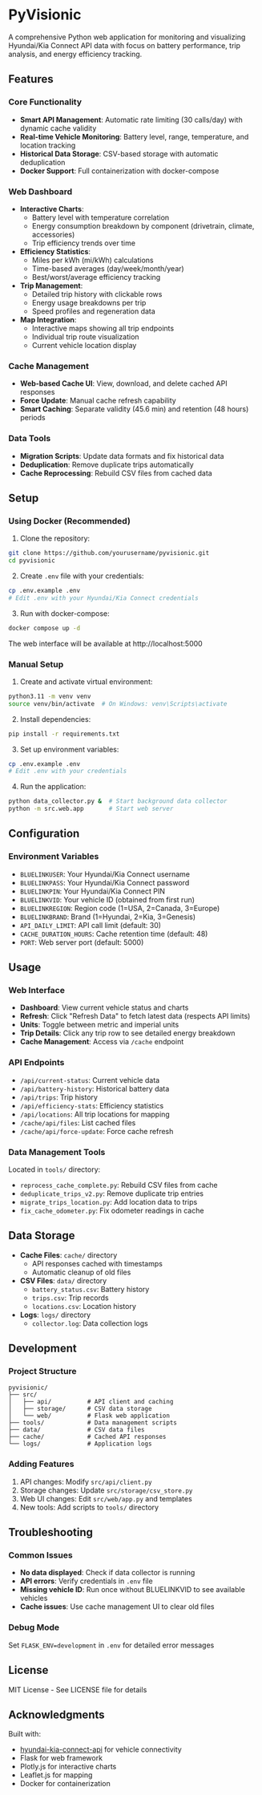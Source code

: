 # PyVisionic

A comprehensive Python web application for monitoring and visualizing Hyundai/Kia Connect API data with focus on battery performance, trip analysis, and energy efficiency tracking.

## Features

### Core Functionality
- **Smart API Management**: Automatic rate limiting (30 calls/day) with dynamic cache validity
- **Real-time Vehicle Monitoring**: Battery level, range, temperature, and location tracking
- **Historical Data Storage**: CSV-based storage with automatic deduplication
- **Docker Support**: Full containerization with docker-compose

### Web Dashboard
- **Interactive Charts**: 
  - Battery level with temperature correlation
  - Energy consumption breakdown by component (drivetrain, climate, accessories)
  - Trip efficiency trends over time
- **Efficiency Statistics**: 
  - Miles per kWh (mi/kWh) calculations
  - Time-based averages (day/week/month/year)
  - Best/worst/average efficiency tracking
- **Trip Management**:
  - Detailed trip history with clickable rows
  - Energy usage breakdowns per trip
  - Speed profiles and regeneration data
- **Map Integration**:
  - Interactive maps showing all trip endpoints
  - Individual trip route visualization
  - Current vehicle location display

### Cache Management
- **Web-based Cache UI**: View, download, and delete cached API responses
- **Force Update**: Manual cache refresh capability
- **Smart Caching**: Separate validity (45.6 min) and retention (48 hours) periods

### Data Tools
- **Migration Scripts**: Update data formats and fix historical data
- **Deduplication**: Remove duplicate trips automatically
- **Cache Reprocessing**: Rebuild CSV files from cached data

## Setup

### Using Docker (Recommended)

1. Clone the repository:
```bash
git clone https://github.com/yourusername/pyvisionic.git
cd pyvisionic
```

2. Create `.env` file with your credentials:
```bash
cp .env.example .env
# Edit .env with your Hyundai/Kia Connect credentials
```

3. Run with docker-compose:
```bash
docker compose up -d
```

The web interface will be available at http://localhost:5000

### Manual Setup

1. Create and activate virtual environment:
```bash
python3.11 -m venv venv
source venv/bin/activate  # On Windows: venv\Scripts\activate
```

2. Install dependencies:
```bash
pip install -r requirements.txt
```

3. Set up environment variables:
```bash
cp .env.example .env
# Edit .env with your credentials
```

4. Run the application:
```bash
python data_collector.py &  # Start background data collector
python -m src.web.app       # Start web server
```

## Configuration

### Environment Variables
- `BLUELINKUSER`: Your Hyundai/Kia Connect username
- `BLUELINKPASS`: Your Hyundai/Kia Connect password
- `BLUELINKPIN`: Your Hyundai/Kia Connect PIN
- `BLUELINKVID`: Your vehicle ID (obtained from first run)
- `BLUELINKREGION`: Region code (1=USA, 2=Canada, 3=Europe)
- `BLUELINKBRAND`: Brand (1=Hyundai, 2=Kia, 3=Genesis)
- `API_DAILY_LIMIT`: API call limit (default: 30)
- `CACHE_DURATION_HOURS`: Cache retention time (default: 48)
- `PORT`: Web server port (default: 5000)

## Usage

### Web Interface
- **Dashboard**: View current vehicle status and charts
- **Refresh**: Click "Refresh Data" to fetch latest data (respects API limits)
- **Units**: Toggle between metric and imperial units
- **Trip Details**: Click any trip row to see detailed energy breakdown
- **Cache Management**: Access via `/cache` endpoint

### API Endpoints
- `/api/current-status`: Current vehicle data
- `/api/battery-history`: Historical battery data
- `/api/trips`: Trip history
- `/api/efficiency-stats`: Efficiency statistics
- `/api/locations`: All trip locations for mapping
- `/cache/api/files`: List cached files
- `/cache/api/force-update`: Force cache refresh

### Data Management Tools
Located in `tools/` directory:
- `reprocess_cache_complete.py`: Rebuild CSV files from cache
- `deduplicate_trips_v2.py`: Remove duplicate trip entries
- `migrate_trips_location.py`: Add location data to trips
- `fix_cache_odometer.py`: Fix odometer readings in cache

## Data Storage

- **Cache Files**: `cache/` directory
  - API responses cached with timestamps
  - Automatic cleanup of old files
- **CSV Files**: `data/` directory
  - `battery_status.csv`: Battery history
  - `trips.csv`: Trip records
  - `locations.csv`: Location history
- **Logs**: `logs/` directory
  - `collector.log`: Data collection logs

## Development

### Project Structure
```
pyvisionic/
├── src/
│   ├── api/          # API client and caching
│   ├── storage/      # CSV data storage
│   └── web/          # Flask web application
├── tools/            # Data management scripts
├── data/             # CSV data files
├── cache/            # Cached API responses
└── logs/             # Application logs
```

### Adding Features
1. API changes: Modify `src/api/client.py`
2. Storage changes: Update `src/storage/csv_store.py`
3. Web UI changes: Edit `src/web/app.py` and templates
4. New tools: Add scripts to `tools/` directory

## Troubleshooting

### Common Issues
- **No data displayed**: Check if data collector is running
- **API errors**: Verify credentials in `.env` file
- **Missing vehicle ID**: Run once without BLUELINKVID to see available vehicles
- **Cache issues**: Use cache management UI to clear old files

### Debug Mode
Set `FLASK_ENV=development` in `.env` for detailed error messages

## License

MIT License - See LICENSE file for details

## Acknowledgments

Built with:
- [hyundai-kia-connect-api](https://github.com/Hyundai-Kia-Connect/hyundai_kia_connect_api) for vehicle connectivity
- Flask for web framework
- Plotly.js for interactive charts
- Leaflet.js for mapping
- Docker for containerization